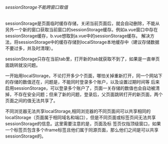 ###### sessionStorage不能跨窗口取值

sessionStorage是页面临时缓存存储，关闭当前页面后，就会自动删除，不能从另外一个新的窗口获取当前窗口的sessionStorage缓存。例如a.vue窗口中存在sessionStorage缓存，b.vue想取到a.vue中的sessionStorage缓存。
解决方法，将sessionStorage中的缓存存储到localStorage本地缓存中（建议存储数据不要过多，并及时清理）。

sessionStorage只存在当前tab里，打开新的tab就获取不到了，如果是一直单页面跳转就没问题。

一开始用localStorage，不论打开多少个页面，哪怕关掉重新打开，同一个网站下的存储的数值还在，问题是，不能同时登录多个账户，以及设置过期时间等
后来启用sessionStorage，可以登录多个账户了，页面一关存储的数值也会自动被清掉，不存在安全问题；但来了新的问题，登录后，父页面跳转打开的新页面，两个页面之间的值无法共享了。

不同浏览器无法共享localStorage,相同浏览器的不同页面间可以共享相同的 localStorage（页面属于相同域名和端口），但是不同页面或标签页间无法共享sessionStorage的信息。这里需要注意的是，页面及标 签页仅指顶级窗口，如果一个标签页包含多个iframe标签且他们属于同源页面，那么他们之间是可以共享sessionStorage的。
